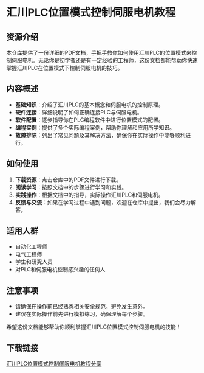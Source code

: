 # 汇川PLC位置模式控制伺服电机教程

## 资源介绍

本仓库提供了一份详细的PDF文档，手把手教你如何使用汇川PLC的位置模式来控制伺服电机。无论你是初学者还是有一定经验的工程师，这份文档都能帮助你快速掌握汇川PLC在位置模式下控制伺服电机的技巧。

## 内容概述

- **基础知识**：介绍了汇川PLC的基本概念和伺服电机的控制原理。
- **硬件连接**：详细说明了如何正确连接PLC与伺服电机。
- **软件配置**：逐步指导你在PLC编程软件中进行位置模式的配置。
- **编程实例**：提供了多个实际编程案例，帮助你理解和应用所学知识。
- **故障排除**：列出了常见问题及其解决方法，确保你在实际操作中能够顺利进行。

## 如何使用

1. **下载资源**：点击仓库中的PDF文件进行下载。
2. **阅读学习**：按照文档中的步骤进行学习和实践。
3. **实践操作**：根据文档中的指导，实际操作汇川PLC和伺服电机。
4. **反馈与交流**：如果在学习过程中遇到问题，欢迎在仓库中提出，我们会尽力解答。

## 适用人群

- 自动化工程师
- 电气工程师
- 学生和研究人员
- 对PLC和伺服电机控制感兴趣的任何人

## 注意事项

- 请确保在操作前已经熟悉相关安全规范，避免发生意外。
- 建议在实际操作前先进行模拟练习，确保理解每个步骤。

希望这份文档能够帮助你顺利掌握汇川PLC位置模式控制伺服电机的技能！

## 下载链接

[汇川PLC位置模式控制伺服电机教程分享](https://pan.quark.cn/s/6ce8db3706ac)